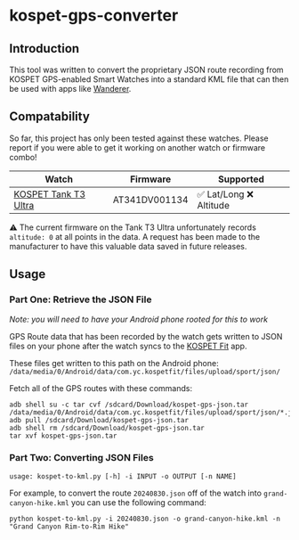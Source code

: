 # kospet-gps-converter

## Introduction

This tool was written to convert the proprietary JSON route recording from KOSPET GPS-enabled Smart Watches into a standard KML file that can then be used with apps like [Wanderer](https://github.com/Flomp/wanderer).

## Compatability

So far, this project has only been tested against these watches. Please report if you were able to get it working on another watch or firmware combo!

| Watch                                                                               | Firmware      | Supported                                |
| ----------------------------------------------------------------------------------- | ------------- | ---------------------------------------- |
| [KOSPET Tank T3 Ultra](https://kospet.com/products/kospet-tank-t3-ultra-smartwatch) | AT341DV001134 | :white_check_mark: Lat/Long :x: Altitude |

:warning: The current firmware on the Tank T3 Ultra unfortunately records `altitude: 0` at all points in the data. A request has been made to the manufacturer to have this valuable data saved in future releases.

## Usage

### Part One: Retrieve the JSON File

_Note: you will need to have your Android phone rooted for this to work_

GPS Route data that has been recorded by the watch gets written to JSON files on your phone after the watch syncs to the [KOSPET Fit](https://play.google.com/store/apps/details?id=com.yc.kospetfit) app.

These files get written to this path on the Android phone: `/data/media/0/Android/data/com.yc.kospetfit/files/upload/sport/json/`

Fetch all of the GPS routes with these commands:

```
adb shell su -c tar cvf /sdcard/Download/kospet-gps-json.tar /data/media/0/Android/data/com.yc.kospetfit/files/upload/sport/json/*.json
adb pull /sdcard/Download/kospet-gps-json.tar
adb shell rm /sdcard/Download/kospet-gps-json.tar
tar xvf kospet-gps-json.tar
```

### Part Two: Converting JSON Files

```
usage: kospet-to-kml.py [-h] -i INPUT -o OUTPUT [-n NAME]
```

For example, to convert the route `20240830.json` off of the watch into `grand-canyon-hike.kml` you can use the following command:

```
python kospet-to-kml.py -i 20240830.json -o grand-canyon-hike.kml -n "Grand Canyon Rim-to-Rim Hike"
```
